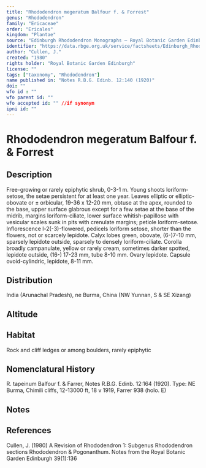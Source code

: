 ```yaml
---
title: "Rhododendron megeratum Balfour f. & Forrest"
genus: "Rhododendron"
family: "Ericaceae"
order: "Ericales"
kingdom: "Plantae"
source: "Edinburgh Rhododendron Monographs – Royal Botanic Garden Edinburgh"
identifier: "https://data.rbge.org.uk/service/factsheets/Edinburgh_Rhododendron_Monographs.xhtml"
author: "Cullen, J."
created: "1980"
rights holder: "Royal Botanic Garden Edinburgh"
license: ""
tags: ["taxonomy", "Rhododendron"]
name published in: "Notes R.B.G. Edinb. 12:140 (1920)"
doi: ""
wfo id : ""
wfo parent id: ""
wfo accepted id: "" //if synonym                      
ipni id: ""
---
```


                       

# Rhododendron megeratum Balfour f. & Forrest

## Description
Free-growing or rarely epiphytic shrub, 0-3-1 m. Young shoots loriform-setose, the setae persistent for at least one year. Leaves elliptic or elliptic-obovate or ± orbicular, 19-36 x 12-20 mm, obtuse at the apex, rounded to the base, upper surface glabrous except for a few setae at the base of the midrib, margins loriform-ciliate, lower surface whitish-papillose with vesicular scales sunk in pits with crenulate margins; petiole loriform-setose. Inflorescence l-2(-3)-flowered, pedicels loriform setose, shorter than the flowers, not or scarcely lepidote. Calyx lobes green, obovate, (6-)7-10 mm, sparsely lepidote outside, sparsely to densely loriform-ciliate. Corolla broadly campanulate, yellow or rarely cream, sometimes darker spotted, lepidote outside, (16-) 17-23 mm, tube 8-10 mm. Ovary lepidote. Capsule ovoid-cylindric, lepidote, 8-11 mm.

## Distribution
India (Arunachal Pradesh), ne Burma, China (NW Yunnan, S & SE Xizang)

## Altitude


## Habitat
Rock and cliff ledges or among boulders, rarely epiphytic

## Nomenclatural History
R. tapeinum Balfour f. & Farrer, Notes R.B.G. Edinb. 12:164 (1920). Type: NE Burma, Chimili cliffs, 12-13000 ft, 18 v 1919, Farrer 938 (holo. E)
                       
## Notes


## References

Cullen, J. (1980) A Revision of Rhododendron 1: Subgenus Rhododendron sections Rhododendron & Pogonanthum. Notes from the Royal Botanic Garden Edinburgh 39(1):136
